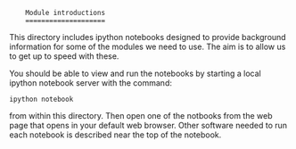         Module introductions
        ====================

This directory includes ipython notebooks
designed to provide background information
for some of the modules we need to use. 
The aim is to allow us to get up to speed
with these.

You should be able to view and run the 
notebooks by starting a local ipython
notebook server with the command:

    ipython notebook

from within this directory. Then open one
of the notbooks from the web page that opens
in your default web browser. Other software 
needed to run each notebook is described 
near the top of the notebook.

